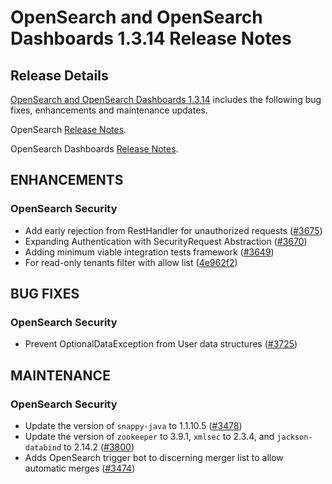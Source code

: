 # OpenSearch and OpenSearch Dashboards 1.3.14 Release Notes

## Release Details

[OpenSearch and OpenSearch Dashboards 1.3.14](https://opensearch.org/versions/opensearch-1-3-14.html) includes the following bug fixes, enhancements and maintenance updates.

OpenSearch [Release Notes](https://github.com/opensearch-project/OpenSearch/blob/main/release-notes/opensearch.release-notes-1.3.14.md).

OpenSearch Dashboards [Release Notes](https://github.com/opensearch-project/OpenSearch-Dashboards/blob/main/release-notes/opensearch-dashboards.release-notes-1.3.14.md).

<h2>ENHANCEMENTS</h2>

<h3>OpenSearch Security</h3>

<ul>
<li>Add early rejection from RestHandler for unauthorized requests (<a href="https://github.com/opensearch-project/security/pull/3675">#3675</a>)</li>
<li>Expanding Authentication with SecurityRequest Abstraction (<a href="https://github.com/opensearch-project/security/pull/3670">#3670</a>)</li>
<li>Adding minimum viable integration tests framework (<a href="https://github.com/opensearch-project/security/pull/3649">#3649</a>)</li>
<li>For read-only tenants filter with allow list (<a href="https://github.com/opensearch-project/security/commit/4e962f22a39b22ee4dd7619bfee72544aaae61b0">4e962f2</a>)</li>
</ul>

<h2>BUG FIXES</h2>

<h3>OpenSearch Security</h3>

<ul>
<li>Prevent OptionalDataException from User data structures (<a href="https://github.com/opensearch-project/security/pull/3725">#3725</a>)</li>
</ul>

<h2>MAINTENANCE</h2>

<h3>OpenSearch Security</h3>

<ul>
<li>Update the version of <code>snappy-java</code> to 1.1.10.5 (<a href="https://github.com/opensearch-project/security/pull/3478">#3478</a>)</li>
<li>Update the version of <code>zookeeper</code> to 3.9.1, <code>xmlsec</code> to 2.3.4, and <code>jackson-databind</code> to 2.14.2 (<a href="https://github.com/opensearch-project/security/pull/3800">#3800</a>)</li>
<li>Adds OpenSearch trigger bot to discerning merger list to allow automatic merges (<a href="https://github.com/opensearch-project/security/pull/3474">#3474</a>)</li>
</ul>

